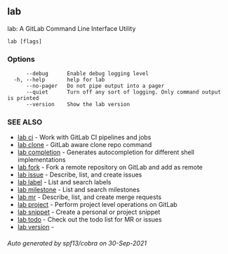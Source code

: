 ## lab

lab: A GitLab Command Line Interface Utility

```
lab [flags]
```

### Options

```
      --debug      Enable debug logging level
  -h, --help       help for lab
      --no-pager   Do not pipe output into a pager
      --quiet      Turn off any sort of logging. Only command output is printed
      --version    Show the lab version
```

### SEE ALSO

* [lab ci](lab_ci.md)	 - Work with GitLab CI pipelines and jobs
* [lab clone](lab_clone.md)	 - GitLab aware clone repo command
* [lab completion](lab_completion.md)	 - Generates autocompletion for different shell implementations
* [lab fork](lab_fork.md)	 - Fork a remote repository on GitLab and add as remote
* [lab issue](lab_issue.md)	 - Describe, list, and create issues
* [lab label](lab_label.md)	 - List and search labels
* [lab milestone](lab_milestone.md)	 - List and search milestones
* [lab mr](lab_mr.md)	 - Describe, list, and create merge requests
* [lab project](lab_project.md)	 - Perform project level operations on GitLab
* [lab snippet](lab_snippet.md)	 - Create a personal or project snippet
* [lab todo](lab_todo.md)	 - Check out the todo list for MR or issues
* [lab version](lab_version.md)	 - 

###### Auto generated by spf13/cobra on 30-Sep-2021
